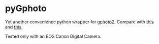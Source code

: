 # pyGphoto

Yet another convenience python wrapper for [gphoto2](http://www.gphoto.org/). Compare with [this](https://github.com/jcarnu/pygphotoshot) and [this](https://github.com/Soreine/pygphoto).

Tested only with an EOS Canon Digital Camera.
